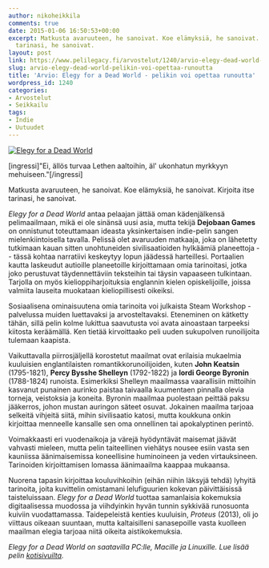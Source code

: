 ```yaml
---
author: nikoheikkila
comments: true
date: 2015-01-06 16:50:53+00:00
excerpt: Matkusta avaruuteen, he sanoivat. Koe elämyksiä, he sanoivat. Kirjoita itse
  tarinasi, he sanoivat.
layout: post
link: https://www.pelilegacy.fi/arvostelut/1240/arvio-elegy-dead-world-pelikin-voi-opettaa-runoutta
slug: arvio-elegy-dead-world-pelikin-voi-opettaa-runoutta
title: 'Arvio: Elegy for a Dead World - pelikin voi opettaa runoutta'
wordpress_id: 1240
categories:
- Arvostelut
- Seikkailu
tags:
- Indie
- Uutuudet
---
```


[![Elegy for a Dead World](/uploads/2015/01/elegy-1050x591.jpg)](/uploads/2015/01/elegy.jpg)

[ingressi]"Ei, ällös turvaa Lethen aaltoihin, äl' ukonhatun myrkkyyn mehuiseen."[/ingressi]

Matkusta avaruuteen, he sanoivat. Koe elämyksiä, he sanoivat. Kirjoita itse tarinasi, he sanoivat.

_Elegy for a Dead World_ antaa pelaajan jättää oman kädenjälkensä pelimaailmaan, mikä ei ole sinänsä uusi asia, mutta tekijä **Dejobaan Games** on onnistunut toteuttamaan ideasta yksinkertaisen indie-pelin sangen mielenkiintoisella tavalla. Pelissä olet avaruuden matkaaja, joka on lähetetty tutkimaan kauan sitten unohtuneiden sivilisaatioiden hylkäämiä planeettoja -- tässä kohtaa narratiivi keskeytyy lopun jäädessä harteillesi. Portaalien kautta laskeudut autioille planeetoille kirjoittamaan omia tarinoitasi, jotka joko perustuvat täydennettäviin teksteihin tai täysin vapaaseen tulkintaan. Tarjolla on myös kielioppiharjoituksia englannin kielen opiskelijoille, joissa valmiita lauseita muokataan kieliopillisesti oikeiksi.

Sosiaalisena ominaisuutena omia tarinoita voi julkaista Steam Workshop -palvelussa muiden luettavaksi ja arvosteltavaksi. Eteneminen on kätketty tähän, sillä pelin kolme lukittua saavutusta voi avata ainoastaan tarpeeksi kiitosta keräämällä. Ken tietää kirvoittaako peli uuden sukupolven runoilijoita tulemaan kaapista.

Vaikuttavalla piirrosjäljellä korostetut maailmat ovat erilaisia mukaelmia kuuluisien englantilaisten romantikkorunoilijoiden, kuten **John Keatsin** (1795-1821), **Percy Bysshe Shelleyn** (1792-1822) ja **lordi George Byronin** (1788-1824) runoista. Esimerkiksi Shelleyn maailmassa vaarallisiin mittoihin kasvanut punainen aurinko paistaa taivaalla kuumentaen pinnalla olevia torneja, veistoksia ja koneita. Byronin maailmaa puolestaan peittää paksu jääkerros, johon mustan auringon säteet osuvat. Jokainen maailma tarjoaa selkeitä vihjeitä siitä, mihin sivilisaatio katosi, mutta koukkuna onkin kirjoittaa menneelle kansalle sen oma onnellinen tai apokalyptinen perintö.

Voimakkaasti eri vuodenaikoja ja värejä hyödyntävät maisemat jäävät vahvasti mieleen, mutta pelin taiteellinen viehätys nousee esiin vasta sen kauniissa äänimaisemissa koneellisine huminoineen ja veden virtauksineen. Tarinoiden kirjoittamisen lomassa äänimaailma kaappaa mukaansa.

Nuorena tapasin kirjoittaa kouluvihkoihin (eihän niihin läksyjä tehdä) lyhyitä tarinoita, joita kuvittelin omistamani lelufiguurien kokevan päivittäisissä taisteluissaan. _Elegy for a Dead World_ tuottaa samanlaisia kokemuksia digitaalisessa muodossa ja viihdyinkin hyvän tunnin sykkivää runosuonta kuiviin vuodattamassa. Taidepeleistä kenties kuuluisin, _Proteus_ (2013), oli jo viittaus oikeaan suuntaan, mutta kaltaisilleni sanasepoille vasta kuolleen maailman elegia tarjoaa niitä oikeita aistikokemuksia.





_Elegy for a Dead World on saatavilla PC:lle, Macille ja Linuxille. Lue lisää pelin [kotisivuilta](http://www.dejobaan.com/elegy/)._
